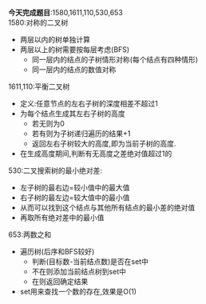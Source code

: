 **今天完成题目**:1580,1611,110,530,653  
1580:对称的二叉树
- 两层以内的树单独计算
- 两层以上的树需要按每层考虑(BFS)
  - 同一层内的结点的子树情形对称(每个结点有四种情形)
  - 同一层内的结点的数值对称

1611,110:平衡二叉树
- 定义:任意节点的左右子树的深度相差不超过1
- 为每个结点生成其左右子树的高度
  - 若无则为0
  - 若有则为子树递归遍历的结果+1
  - 返回左右子树较大的高度,即为当前子树的高度.
- 在生成高度期间,判断有无高度之差绝对值超过1的

530:二叉搜索树的最小绝对差:
- 左子树的最右边=较小值中的最大值
- 右子树的最左边=较大值中的最小值
- 从而可以找到这个结点与其他所有结点的最小差的绝对值
- 再取所有绝对差中的最小值

653:两数之和
- 遍历树(后序和BFS较好)
  - 判断(目标数-当前结点数)是否在set中
  - 不在则添加当前结点树到set中
  - 在则返回确定结果
- set用来查找一个数的存在,效果是O(1)